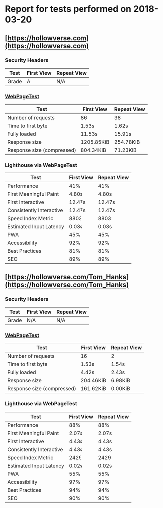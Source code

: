 # Report for tests performed on 2018-03-20

## [https://hollowverse.com](https://hollowverse.com)

### Security Headers

| Test  | First View | Repeat View |
| ----- | ---------- | ----------- |
| Grade | A          | N/A         |

### [WebPageTest](http://www.webpagetest.org/results.php?test=180320_V6_52269b0695c4665c8cd8d2c9d23ebe2c)

| Test                       | First View | Repeat View |
| -------------------------- | ---------- | ----------- |
| Number of requests         | 86         | 38          |
| Time to first byte         | 1.53s      | 1.62s       |
| Fully loaded               | 11.53s     | 15.91s      |
| Response size              | 1205.85KiB | 254.78KiB   |
| Response size (compressed) | 804.34KiB  | 71.23KiB    |

### Lighthouse via WebPageTest

| Test                     | First View | Repeat View |
| ------------------------ | ---------- | ----------- |
| Performance              | 41%        | 41%         |
| First Meaningful Paint   | 4.80s      | 4.80s       |
| First Interactive        | 12.47s     | 12.47s      |
| Consistently Interactive | 12.47s     | 12.47s      |
| Speed Index Metric       | 8803       | 8803        |
| Estimated Input Latency  | 0.03s      | 0.03s       |
| PWA                      | 45%        | 45%         |
| Accessibility            | 92%        | 92%         |
| Best Practices           | 81%        | 81%         |
| SEO                      | 89%        | 89%         |

## [https://hollowverse.com/Tom_Hanks](https://hollowverse.com/Tom_Hanks)

### Security Headers

| Test  | First View | Repeat View |
| ----- | ---------- | ----------- |
| Grade | N/A        | N/A         |

### [WebPageTest](http://www.webpagetest.org/results.php?test=180320_X1_c314992d7da6c34554bc75daa6c3f463)

| Test                       | First View | Repeat View |
| -------------------------- | ---------- | ----------- |
| Number of requests         | 16         | 2           |
| Time to first byte         | 1.53s      | 1.54s       |
| Fully loaded               | 4.42s      | 2.43s       |
| Response size              | 204.46KiB  | 6.98KiB     |
| Response size (compressed) | 161.62KiB  | 0.00KiB     |

### Lighthouse via WebPageTest

| Test                     | First View | Repeat View |
| ------------------------ | ---------- | ----------- |
| Performance              | 88%        | 88%         |
| First Meaningful Paint   | 2.07s      | 2.07s       |
| First Interactive        | 4.43s      | 4.43s       |
| Consistently Interactive | 4.43s      | 4.43s       |
| Speed Index Metric       | 2429       | 2429        |
| Estimated Input Latency  | 0.02s      | 0.02s       |
| PWA                      | 55%        | 55%         |
| Accessibility            | 97%        | 97%         |
| Best Practices           | 94%        | 94%         |
| SEO                      | 90%        | 90%         |
